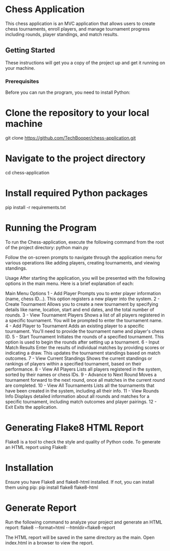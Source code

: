 # Chess Application

This chess application is an MVC application that allows users to create chess tournaments, enroll players, and manage tournament progress including rounds, player standings, and match results.

## Getting Started

These instructions will get you a copy of the project up and get it running on your machine.

### Prerequisites

Before you can run the program, you need to install Python:

# Clone the repository to your local machine
git clone https://github.com/TechBooper/chess-application.git

# Navigate to the project directory
cd chess-application

# Install required Python packages
pip install -r requirements.txt

# Running the Program
To run the Chess-application, execute the following command from the root of the project directory:
python main.py

Follow the on-screen prompts to navigate through the application menu for various operations like adding players, creating tournaments, and viewing standings.

Usage
After starting the application, you will be presented with the following options in the main menu. Here is a brief explanation of each:

Main Menu Options
1 - Add Player
Prompts you to enter player information (name, chess ID...). This option registers a new player into the system.
2 - Create Tournament
Allows you to create a new tournament by specifying details like name, location, start and end dates, and the total number of rounds.
3 - View Tournament Players
Shows a list of all players registered in a specific tournament. You will be prompted to enter the tournament name.
4 - Add Player to Tournament
Adds an existing player to a specific tournament. You'll need to provide the tournament name and player's chess ID.
5 - Start Tournament
Initiates the rounds of a specified tournament. This option is used to begin the rounds after setting up a tournament.
6 - Input Match Results
Enter the results of individual matches by providing scores or indicating a draw. This updates the tournament standings based on match outcomes.
7 - View Current Standings
Shows the current standings or rankings of players within a specified tournament, based on their performance.
8 - View All Players
Lists all players registered in the system, sorted by their names or chess IDs.
9 - Advance to Next Round
Moves a tournament forward to the next round, once all matches in the current round are completed.
10 - View All Tournaments
Lists all the tournaments that have been created in the system, including all their info.
11 - View Rounds Info
Displays detailed information about all rounds and matches for a specific tournament, including match outcomes and player pairings.
12 - Exit
Exits the application.

# Generating Flake8 HTML Report
Flake8 is a tool to check the style and quality of Python code. To generate an HTML report using Flake8:

# Installation
Ensure you have Flake8 and flake8-html installed. If not, you can install them using pip:
pip install flake8 flake8-html

# Generate Report
Run the following command to analyze your project and generate an HTML report:
flake8 --format=html --htmldir=flake8-report

The HTML report will be saved in the same directory as the main. Open index.html in a browser to view the report.
